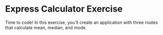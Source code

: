 # Express Calculator Exercise

Time to code! In this exercise, you'll create an application with three routes that calculate mean, median, and mode.
